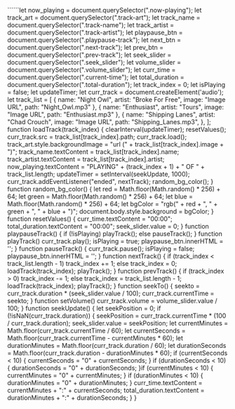 \`\`\`\`\`\`let now\_playing = document.querySelector(".now-playing");
let track\_art = document.querySelector(".track-art");
let track\_name = document.querySelector(".track-name");
let track\_artist = document.querySelector(".track-artist");
let playpause\_btn = document.querySelector(".playpause-track");
let next\_btn = document.querySelector(".next-track");
let prev\_btn = document.querySelector(".prev-track");
let seek\_slider = document.querySelector(".seek\_slider");
let volume\_slider = document.querySelector(".volume\_slider");
let curr\_time = document.querySelector(".current-time");
let total\_duration = document.querySelector(".total-duration");
let track\_index = 0;
let isPlaying = false;
let updateTimer;
let curr\_track = document.createElement('audio');
let track\_list = [
{
name: "Night Owl",
artist: "Broke For Free",
image: "Image URL",
path: "Night\_Owl.mp3"
},
{
name: "Enthusiast",
artist: "Tours",
image: "Image URL",
path: "Enthusiast.mp3"
},
{
name: "Shipping Lanes",
artist: "Chad Crouch",
image: "Image URL",
path: "Shipping\_Lanes.mp3",
},
];
function loadTrack(track\_index) {
clearInterval(updateTimer);
resetValues();
curr\_track.src = track\_list[track\_index].path;
curr\_track.load();
track\_art.style.backgroundImage =
"url (" \+ track\_list[track\_index].image + ")";
track\_name.textContent = track\_list[track\_index].name;
track\_artist.textContent = track\_list[track\_index].artist;
now\_playing.textContent =
"PLAYING" \+ (track\_index + 1) + " OF " \+ track\_list.length;
updateTimer = setInterval(seekUpdate, 1000);
curr\_track.addEventListener("ended", nextTrack);
random\_bg\_color();
}
function random\_bg\_color() {
let red = Math.floor(Math.random() \* 256) + 64;
let green = Math.floor(Math.random() \* 256) + 64;
let blue = Math.floor(Math.random() \* 256) + 64;
let bgColor = "rgb(" \+ red + ", " \+ green + ", " \+ blue + ")";
document.body.style.background = bgColor;
}
function resetValues() {
curr\_time.textContent = "00:00";
total\_duration.textContent = "00:00";
seek\_slider.value = 0;
}
function playpauseTrack() {
if (!isPlaying) playTrack();
else pauseTrack();
}
function playTrack() 
curr\_track.play();
isPlaying = true;
playpause\_btn.innerHTML = '<i class="fa fa-pause-circle fa-5x"></i>';
}
function pauseTrack() {
curr\_track.pause();
isPlaying = false;
playpause\_btn.innerHTML = '<i class="fa fa-play-circle fa-5x"></i>';
}
function nextTrack() {
if (track\_index \< track\_list.length - 1)
track\_index += 1;
else track\_index = 0;
loadTrack(track\_index);
playTrack();
}
function prevTrack() {
if (track\_index \> 0)
track\_index -= 1;
else track\_index = track\_list.length - 1;
loadTrack(track\_index);
playTrack();
}
function seekTo() {
seekto = curr\_track.duration \* (seek\_slider.value / 100);
curr\_track.currentTime = seekto;
}
function setVolume() 
curr\_track.volume = volume\_slider.value / 100;
}
function seekUpdate() {
let seekPosition = 0;
if (!isNaN(curr\_track.duration)) {
seekPosition = curr\_track.currentTime \* (100 / curr\_track.duration);
seek\_slider.value = seekPosition;
let currentMinutes = Math.floor(curr\_track.currentTime / 60);
let currentSeconds = Math.floor(curr\_track.currentTime - currentMinutes \* 60);
let durationMinutes = Math.floor(curr\_track.duration / 60);
let durationSeconds = Math.floor(curr\_track.duration - durationMinutes \* 60);
if (currentSeconds \< 10) { currentSeconds = "0" \+ currentSeconds; }
if (durationSeconds \< 10) { durationSeconds = "0" \+ durationSeconds; }if (currentMinutes \< 10) { currentMinutes = "0" \+ currentMinutes; }
if (durationMinutes \< 10) { durationMinutes = "0" \+ durationMinutes; }
curr\_time.textContent = currentMinutes + ":" \+ currentSeconds;
total\_duration.textContent = durationMinutes + ":" \+ durationSeconds;
}
}
